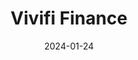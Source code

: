 ---  
layout: startup_page  
title: "Vivifi Finance"  
id: "vivifin.com"  
permalink: "/vivififinancevivifin.com01242024/"  
website: "https://www.vivifin.com/"  
funding_round: "Debt & Equity"  
funding_amount: "$74M"  
investors: "An unnamed large US-based investor"  
about: "Vivifi Finance is a Non-Banking Financial Company (NBFC) that provides credit access to underserved communities in India through small loans. Founded in 2016, it aims to expand its customer base and operations across tier II and III cities."  
markets: "Fintech, Financial Services"  
hq: "Hyderabad, Telangana, India"  
founded_year: "2016"  
linkedin: "https://www.linkedin.com/company/vivifi-india"  
twitter: ""  
instagram: ""  
facebook: ""  
crunchbase: "https://www.crunchbase.com/organization/vivifi-india?utm_source=linkedin&utm_medium=referral&utm_campaign=linkedin_companies&utm_content=profile_cta_anon&trk=funding_crunchbase"  
pitchbook: ""  

date_display: "24-Jan-2024"  
date: "2024-01-24"

# SEO Optimization  
meta_title: "Vivifi Finance - Debt & Equity Funding ($74M)"  
meta_description: "Vivifi Finance, Vivifi Finance is a Non-Banking Financial Company (NBFC) that provides credit access to underserved communities in India through small loans. Founded ..."  
meta_keywords: "Vivifi Finance, Fintech, Financial Services, Debt & Equity funding"  
canonical_url: "https://startup.projectstartups.com/vivififinancevivifin.com01242024/"  
---